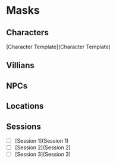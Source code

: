 # Masks

## Characters

[Character Template](Character Template)

## Villians

## NPCs

## Locations

## Sessions
* [ ] [Session 1](Session 1)
* [ ] [Session 2](Session 2)
* [ ] [Session 3](Session 3)
